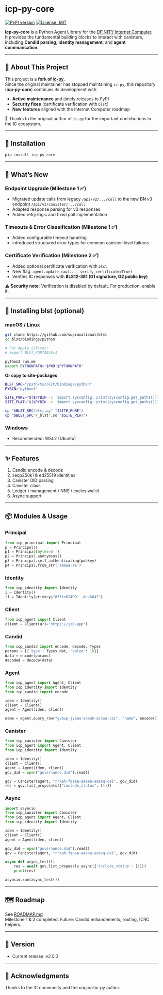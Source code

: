 # icp-py-core

[![PyPI version](https://badge.fury.io/py/icp-py-core.svg)](https://pypi.org/project/icp-py-core/)
[![License: MIT](https://img.shields.io/badge/License-MIT-yellow.svg)](./LICENSE)

**icp-py-core** is a Python Agent Library for the [DFINITY Internet Computer](https://internetcomputer.org).  
It provides the fundamental building blocks to interact with canisters, including **Candid parsing**, **identity management**, and **agent communication**.

---

## 📖 About This Project

This project is a **fork of [ic-py](https://github.com/rocklabs-io/ic-py)**.  
Since the original maintainer has stopped maintaining `ic-py`, this repository (**icp-py-core**) continues its development with:

- **Active maintenance** and timely releases to PyPI  
- **Security fixes** (certificate verification with `blst`)  
- **New features** aligned with the Internet Computer roadmap  

🙏 Thanks to the original author of `ic-py` for the important contributions to the IC ecosystem.

---

## 🔧 Installation

```bash
pip install icp-py-core
```

---

## 🚀 What’s New

### Endpoint Upgrade (Milestone 1 ✅)
- Migrated update calls from legacy `/api/v2/.../call` to the new BN v3 endpoint `/api/v3/canister/.../call`  
- Adapted response parsing for v3 responses  
- Added retry logic and fixed poll implementation  

### Timeouts & Error Classification (Milestone 1 ✅)
- Added configurable timeout handling  
- Introduced structured error types for common canister-level failures  

### Certificate Verification (Milestone 2 ✅)
- Added optional certificate verification with `blst`  
- New flag: `agent.update_raw(..., verify_certificate=True)`  
- Verifies IC responses with **BLS12-381 (G1 signature, G2 public key)**  

⚠️ **Security note:** Verification is disabled by default. For production, enable it.  

---

## 🔑 Installing blst (optional)

### macOS / Linux

```bash
git clone https://github.com/supranational/blst
cd blst/bindings/python

# For Apple Silicon:
# export BLST_PORTABLE=1

python3 run.me
export PYTHONPATH="$PWD:$PYTHONPATH"
```

**Or copy to site-packages**

```bash
BLST_SRC="/path/to/blst/bindings/python"
PYBIN="python3"

SITE_PURE="$($PYBIN -c 'import sysconfig; print(sysconfig.get_paths()["purelib"])')"
SITE_PLAT="$($PYBIN -c 'import sysconfig; print(sysconfig.get_paths()["platlib"])')"

cp "$BLST_SRC/blst.py" "$SITE_PURE"/
cp "$BLST_SRC"/_blst*.so "$SITE_PLAT"/
```

### Windows
- Recommended: WSL2 (Ubuntu)  

---

## ✨ Features
1. Candid encode & decode  
2. secp256k1 & ed25519 identities  
3. Canister DID parsing  
4. Canister class  
5. Ledger / management / NNS / cycles wallet  
6. Async support  

---

## 📦 Modules & Usage

### Principal
```python
from icp_principal import Principal
p = Principal()
p1 = Principal(bytes=b'')
p2 = Principal.anonymous()
p3 = Principal.self_authenticating(pubkey)
p4 = Principal.from_str('aaaaa-aa')
```

### Identity
```python
from icp_identity import Identity
i = Identity()
i1 = Identity(privkey="833fe62409...dca3d42")
```

### Client
```python
from icp_agent import Client
client = Client(url="https://ic0.app")
```

### Candid
```python
from icp_candid import encode, decode, Types
params = [{'type': Types.Nat, 'value': 10}]
data = encode(params)
decoded = decode(data)
```

### Agent
```python
from icp_agent import Agent, Client
from icp_identity import Identity
from icp_candid import encode

iden = Identity()
client = Client()
agent = Agent(iden, client)

name = agent.query_raw("gvbup-jyaaa-aaaah-qcdwa-cai", "name", encode([]))
```

### Canister
```python
from icp_canister import Canister
from icp_agent import Agent, Client
from icp_identity import Identity

iden = Identity()
client = Client()
agent = Agent(iden, client)
gov_did = open("governance.did").read()

gov = Canister(agent, "rrkah-fqaaa-aaaaa-aaaaq-cai", gov_did)
res = gov.list_proposals({"include_status": [1]})
```

### Async
```python
import asyncio
from icp_canister import Canister
from icp_agent import Agent, Client
from icp_identity import Identity

iden = Identity()
client = Client()
agent = Agent(iden, client)

gov_did = open("governance.did").read()
gov = Canister(agent, "rrkah-fqaaa-aaaaa-aaaaq-cai", gov_did)

async def async_test():
    res = await gov.list_proposals_async({'include_status': [1]})
    print(res)

asyncio.run(async_test())
```

---

## 🗺 Roadmap

See [ROADMAP.md](./ROADMAP.md)  
Milestone 1 & 2 completed. Future: Candid enhancements, routing, ICRC helpers.  

---

## 🔖 Version
- Current release: v2.0.0  

---

## 🙌 Acknowledgments
Thanks to the IC community and the original ic-py author.  

